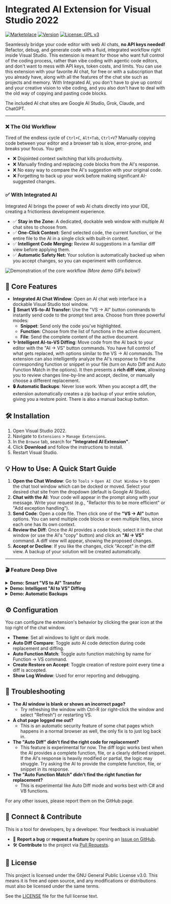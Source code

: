 # Integrated AI Extension for Visual Studio 2022

[![Marketplace](https://img.shields.io/visual-studio-marketplace/v/YourPublisher.AI-Code-Companion?style=for-the-badge&label=VS%20Marketplace&color=5C2D91)](https://marketplace.visualstudio.com/items?itemName=YourPublisher.AI-Code-Companion)
[![Version](https://img.shields.io/visual-studio-marketplace/i/YourPublisher.AI-Code-Companion?style=for-the-badge&label=Installs)](https://marketplace.visualstudio.com/items?itemName=YourPublisher.AI-Code-Companion)
[![License: GPL v3](https://img.shields.io/badge/License-GPLv3-blue.svg?style=for-the-badge)](https://www.gnu.org/licenses/gpl-3.0)

Seamlessly bridge your code editor with web AI chats, **no API keys needed!** Refactor, debug, and generate code with a fluid, integrated workflow right inside Visual Studio. This extension is meant for those who want full control of the coding process, rather than vibe coding with agentic code editors, and don't want to mess with API keys, token costs, and limits. You can use this extension with your favorite AI chat, for free or with a subscription that you already have, along with all the features of the chat site such as projects and memory. With Integrated AI, you don't have to give up control and your creative vision to vibe coding, and you also don't have to deal with the old way of copying and pasting code blocks.

The included AI chat sites are Google AI Studio, Grok, Claude, and ChatGPT.

---

### ❌ The Old Workflow

Tired of the endless cycle of `Ctrl+C`, `Alt+Tab`, `Ctrl+V`? Manually copying code between your editor and a browser tab is slow, error-prone, and breaks your focus. You get:

- ❌ Disjointed context switching that kills productivity.
- ❌ Manually finding and replacing code blocks from the AI's response.
- ❌ No easy way to compare the AI's suggestion with your original code.
- ❌ Forgetting to back up your work before making significant AI-suggested changes.

### ✅ With Integrated AI

Integrated AI brings the power of web AI chats directly into your IDE, creating a frictionless development experience.

- ✅ **Stay in the Zone:** A dedicated, dockable web window with multiple AI chat sites to choose from.
- ✅ **One-Click Context:** Send selected code, the current function, or the entire file to the AI in a single click with built-in context.
- ✅ **Intelligent Code Merging:** Review AI suggestions in a familiar diff view before applying them.
- ✅ **Automatic Safety Net:** Your solution is automatically backed up when you accept changes, so you can experiment with confidence.

![Demonstration of the core workflow](https://via.placeholder.com/800x450.gif?text=Feature+GIF+placeholder)
*(More demo GIFs below!)*

## 🚀 Core Features

- **Integrated AI Chat Window**: Open an AI chat web interface in a dockable Visual Studio tool window.
- **🎯 Smart VS-to-AI Transfer**: Use the "VS -> AI" button commands to instantly send code to the prompt text area. Choose from three powerful modes:
  - **Snippet**: Send only the code you've highlighted.
  - **Function**: Choose from the list of functions in the active document.
  - **File**: Send the complete content of the active document.
- **✨ Intelligent AI-to-VS Diffing**: Move code from the AI back to your editor with the "AI -> VS" button commands. You have full control of what gets replaced, with options similar to the VS -> AI commands. The extension can also intelligently analyze the AI's response to find the corresponding function or snippet in your file (turn on Auto Diff and Auto Function Match in the options). It then presents a **rich diff view**, allowing you to review changes line-by-line and accept, decline, or manually choose a different replacement. 
- **🔒 Automatic Backups**: Never lose work. When you accept a diff, the extension automatically creates a zip backup of your entire solution, giving you a restore point. There is also a manual backup button.

## 🛠️ Installation

1.  Open Visual Studio 2022.
2.  Navigate to `Extensions` > `Manage Extensions`.
3.  In the `Browse` tab, search for **"Integrated AI Extension"**.
4.  Click **Download** and follow the instructions to install.
5.  Restart Visual Studio.

## 💡 How to Use: A Quick Start Guide

1.  **Open the Chat Window**: Go to `Tools` > `Open AI Chat Window` > to open the chat tool window which can be docked or moved. Select your desired chat site from the dropdown (default is Google AI Studio).
2.  **Chat with the AI**: Your code will appear in the prompt along with your message. Write your request (e.g., "Refactor this to be more efficient" or "Add exception handling").
3.  **Send Code**: Open a code file. Then click one of the **"VS -> AI"** button options. You can send multiple code blocks or even multiple files, since each one has its own context.
4.  **Review the Diff**: Once the AI provides a code block, select it in the chat window (or use the AI's "copy" button) and click an **"AI -> VS"** command. A diff view will appear, showing the proposed changes.
5.  **Accept or Decline**: If you like the changes, click "Accept" in the diff view. A backup of your solution will be created automatically.

---

### 🎬 Feature Deep Dive

<details>
<summary><b>Demo: Smart "VS to AI" Transfer</b></summary>

See how easy it is to send context to the AI. This shows sending a selected snippet, and then an entire function with just a couple clicks into the same prompt.

_![Sending code from VS to the AI Chat](https://via.placeholder.com/800x450.gif?text=VS-to-AI.gif)_

</details>

<details>
<summary><b>Demo: Intelligent "AI to VS" Diffing</b></summary>

Watch how the extension takes a code block from the AI, automatically finds its place in your source file, and presents a clear, actionable diff. No more manual searching!

_![Applying changes from AI to VS via a diff view](https://via.placeholder.com/800x450.gif?text=AI-to-VS-Diff.gif)_

</details>

<details>
<summary><b>Demo: Automatic Backups</b></summary>

This demonstrates the peace of mind you get from automatic backups. After accepting a diff, a backup is created of the previous solution state.

_![Automatic solution backup on diff acceptance](https://via.placeholder.com/800x450.gif?text=Backup-Feature.gif)_

</details>

## ⚙️ Configuration

You can configure the extension's behavior by clicking the gear icon at the top right of the chat window.

- **Theme**: Set all windows to light or dark mode.
- **Auto Diff Compare**: Toggle auto AI code detection during code replacement and diffing.
- **Auto Function Match**: Toggle auto function matching by name for Function -> VS command.
- **Create Restore on Accept**: Toggle creation of restore point every time a diff is accepted.
- **Show Log Window**: Used for error reporting and debugging.

## 🚨 Troubleshooting

-   **The AI window is blank or shows an incorrect page?**
    -   Try refreshing the window with Ctrl-R (or right-click the window and select "Refresh") or restarting VS.
-   **A chat page logged me out?**
    -   This is an automatic security feature of some chat pages which happens in a normal browser as well, the only fix is to just log back in.
-   **The "Auto Diff" didn't find the right code for replacement?**
    -   This feature is experimental for now. The diff logic works best when the AI provides a complete function, file, or a clearly defined snippet. If the AI's response is heavily modified or partial, the logic may struggle. Try asking the AI to provide the complete function, file, or snippet in its response.
-   **The "Auto Function Match" didn't find the right function for replacement?**
    -   This is experimental like Auto Diff mode and works best with C# and VB functions.

For any other issues, please report them on the GitHub page.

## 🤝 Connect & Contribute

This is a tool for developers, by a developer. Your feedback is invaluable!

-   🐞 **Report a bug** or **request a feature** by opening an [Issue on GitHub](https://github.com/YourUsername/YourRepo/issues).
-   🛠️ **Contribute** to the project via [Pull Requests](https://github.com/YourUsername/YourRepo/pulls).

## 📄 License

This project is licensed under the GNU General Public License v3.0. This means it is free and open source, and any modifications or distributions must also be licensed under the same terms.

See the [LICENSE](LICENSE) file for the full license text.